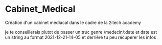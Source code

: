 # Cabinet_Medical
Création d'un cabinet médiacal dans le cadre de la 2itech academy


je te conseillerais plutot de passer un truc genre /medecin/:date et date est un string au format 2021-12-21-14-05 et derrière tu peu récuperer les infos